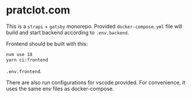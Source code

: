# pratclot.com

This is a `strapi` + `gatsby` monorepo. Provided `docker-compose.yml` file will build and start backend according to
`.env.backend`.

Frontend should be built with this:
```bash
nvm use 18
yarn ci:frontend
```

`.env.frontend`.

There are also run configurations for vscode provided. For convenience, it uses the same env files as docker-compose.
